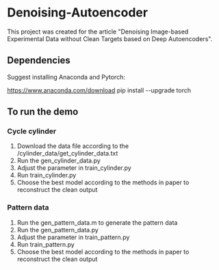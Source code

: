 # Denoising-Autoencoder

This project was created for the article "Denoising Image-based Experimental Data without Clean Targets based on Deep Autoencoders".

## Dependencies
Suggest installing Anaconda and Pytorch:

https://www.anaconda.com/download
pip install --upgrade torch

## To run the demo

### Cycle cylinder

1. Download the data file according to the /cylinder_data/get_cylinder_data.txt
2. Run the gen_cylinder_data.py
3. Adjust the parameter in train_cylinder.py
4. Run train_cylinder.py
5. Choose the best model according to the methods in paper to reconstruct the clean output

### Pattern data

1. Run the gen_pattern_data.m to generate the pattern data
2. Run the gen_pattern_data.py
3. Adjust the parameter in train_pattern.py
4. Run train_pattern.py
5. Choose the best model according to the methods in paper to reconstruct the clean output
